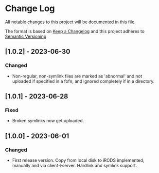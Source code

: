 # Change Log
All notable changes to this project will be documented in this file.

The format is based on [Keep a Changelog](http://keepachangelog.com/) and this
project adheres to [Semantic Versioning](http://semver.org/).


## [1.0.2] - 2023-06-30
### Changed
- Non-regular, non-symlink files are marked as 'abnormal' and not uploaded if
  specified in a fofn, and ignored completely if in a directory.


## [1.0.1] - 2023-06-28
### Fixed
- Broken symlinks now get uploaded.


## [1.0.0] - 2023-06-01
### Changed
- First release version. Copy from local disk to iRODS implemented, manually
  and via client->server. Hardlink and symlink support.
